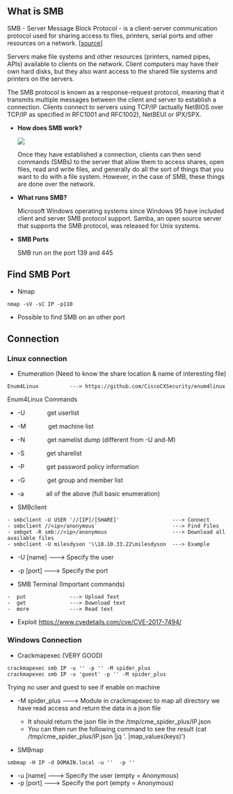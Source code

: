 ## What is SMB
SMB - Server Message Block Protocol - is a client-server communication protocol used for sharing access to files, printers, serial ports and other resources on a network. [[source](https://searchnetworking.techtarget.com/definition/Server-Message-Block-Protocol)]  

Servers make file systems and other resources (printers, named pipes, APIs) available to clients on the network. Client computers may have their own hard disks, but they also want access to the shared file systems and printers on the servers.

The SMB protocol is known as a response-request protocol, meaning that it transmits multiple messages between the client and server to establish a connection. Clients connect to servers using TCP/IP (actually NetBIOS over TCP/IP as specified in RFC1001 and RFC1002), NetBEUI or IPX/SPX.

- **How does SMB work?**  

	![](https://i.imgur.com/XMnru12.png)

	Once they have established a connection, clients can then send commands (SMBs) to the server that allow them to access shares, open files, read and write files, and generally do all the sort of things that you want to do with a file system. However, in the case of SMB, these things are done over the network.

- **What runs SMB?**

	Microsoft Windows operating systems since Windows 95 have included client and server SMB protocol support. Samba, an open source server that supports the SMB protocol, was released for Unix systems.

- **SMB Ports**

	SMB run on the port 139 and 445

## Find SMB Port
- Nmap
```Terminal
nmap -sV -sC IP -p110
```

- Possible to find SMB on an other port

## Connection
### Linux connection
- Enumeration (Need to know the share location & name of interesting file)
```Terminal
Enum4Linux          ---> https://github.com/CiscoCXSecurity/enum4linux
```

Enum4Linux Commands

- -U             get userlist  
- -M             get machine list  
- -N             get namelist dump (different from -U and-M)  
- -S             get sharelist  
- -P             get password policy information  
- -G             get group and member list

- -a             all of the above (full basic enumeration)  


- SMBclient
```Terminal
- smbclient -U USER '//[IP]/[SHARE]'                 ---> Connect
- smbclient //<ip>/anonymous`                        ---> Find Files
- smbget -R smb://<ip>/anonymous                     ---> Download all available files
- smbclient -U milesdyson '\\10.10.33.22\milesdyson  ---> Example
```

- -U [name]     ---> Specify the user
- -p [port]        ---> Specify the port  


- SMB Terminal (Important commands)
```Temrinal
-  put              ---> Upload Text
-  get              ---> Download text
-  more             ---> Read text
```

- Exploit
	https://www.cvedetails.com/cve/CVE-2017-7494/


### Windows Connection
- Crackmapexec (VERY GOOD)
```
crackmapexec smb IP -u '' -p '' -M spider_plus
crackmapexec smb IP -u 'guest' -p '' -M spider_plus
```

Trying no user and guest to see if enable on machine

- -M spider_plus       ---> Module in crackmapexec to map all directory we have read access and return the data in a json file
	- It should return the json file in the /tmp/cme_spider_plus/IP.json
	- You can then run the following command to see the result (cat /tmp/cme_spider_plus/IP.json |jq '. |map_values(keys)')


- SMBmap
```Terminal
smbmap -H IP -d DOMAIN.local -u ''  -p ''
```

- -u [name]     ---> Specify the user (empty = Anonymous)
- -p [port]        ---> Specify the port  (empty = Anonymous)
